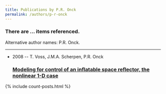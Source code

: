 ```yaml
---
title: Publications by P.R. Onck
permalink: /authors/p-r-onck
---
```


<h3 id="number-posts">There are ... items referenced.</h3>
<p id='info-authors'>Alternative author names: P.R. Onck.</p>
<hr />
<ul class="post-list">
<li><span class='post-meta'>2008 -- T. Voss, J.M.A. Scherpen, P.R. Onck</span><h3><a class='post-link' href="{{ site.baseurl }}/modeling-for-control-of-an-inflatable-space-reflector-the-nonlinear-1-d-case">Modeling for control of an inflatable space reflector, the nonlinear 1-D case</a></h3></li>

</ul>
{% include count-posts.html %}
